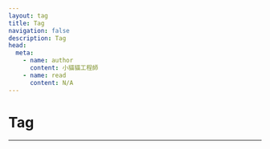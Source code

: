 ```yaml
---
layout: tag
title: Tag
navigation: false
description: Tag
head:
  meta:
    - name: author
      content: 小貓貓工程師
    - name: read
      content: N/A
---
```


# Tag

---